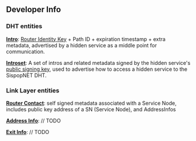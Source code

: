 

## Developer Info

### DHT entities

**[Intro](/SispopNET/DataStructures/Intro)**: [Router Identity Key](/SispopNET/CryptoPrimatives#Signing) + Path ID + expiration timestamp + extra metadata, advertised by a hidden service as a middle point for communication.

**[Introset](/SispopNET/DataStructures/IntroSet)**: A set of intros and related metadata signed by the hidden service's [public signing key](/SispopNET/CryptoPrimatives#Signing), used to advertise how to access a hidden service
to the SispopNET DHT.


### Link Layer entities

**[Router Contact](/SispopNET/DataStructures/RouterContact)**: self signed metadata associated with a Service Node, includes public key address of a SN (Service Node), and AddressInfos

**[Address Info](/SispopNET/DataStructures/AddressInfo)**: // TODO

**[Exit Info](/SispopNET/DataStructures/ExitInfo)**: // TODO
